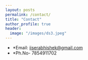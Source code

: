 ```yaml
---
layout: posts
permalink: /contact/
title: "Contact"
author_profile: true
header:
  image: "/images/ds3.jpeg"
---
```


* *Email: iiserabhishek@gmail.com
* *Ph.No- 7854911702
